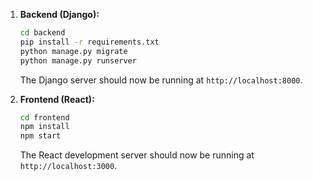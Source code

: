 


1. **Backend (Django):**

   ```bash
   cd backend
   pip install -r requirements.txt
   python manage.py migrate
   python manage.py runserver
   ```

   The Django server should now be running at `http://localhost:8000`.

2. **Frontend (React):**

   ```bash
   cd frontend
   npm install
   npm start
   ```

   The React development server should now be running at `http://localhost:3000`.




